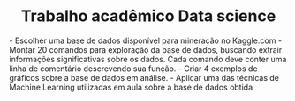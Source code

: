 <h1 align="center"> Trabalho acadêmico Data science   </h1>
- Escolher uma base de dados disponível para mineração no Kaggle.com
- Montar 20 comandos para exploração da base de dados, buscando extrair informações significativas sobre
os dados. Cada comando deve conter uma linha de comentário descrevendo sua função.
- Criar 4 exemplos de gráficos sobre a base de dados em análise.
- Aplicar uma das técnicas de Machine Learning utilizadas em aula sobre a base de dados obtida
